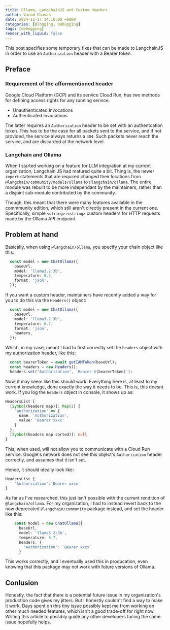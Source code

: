 ```yaml
---
title: Ollama, LangchainJS and Custom Headers
author: Varad Chavan
date: 2024-11-17 14:10:00 +0800
categories: [Blogging, Debugging]
tags: [debugging]
render_with_liquid: false
---
```


This post specifies some temporary fixes that can be made to LangchainJS in order to use an `Authorization` header with a Bearer token.

## Preface

### Requirement of the afformentioned header
Google Cloud Platform (GCP) and its service Cloud Run, has two methods for defining access rights for any running service.

- Unauthenticated Invocations
- Authenticated Invocations

The latter requires an `Authorization` header to be set with an authentcation token. This has to be the case for all packets sent to the service, and if not provided, the service always returns a `404`. Such packets never reach the service, and are discarded at the network level.

### Langchain and Ollama
When I started working on a feature for LLM integration at my current organization, Langchain JS had matured quite a bit. Thing is, the newer `import` statements that are required changed their locations from `@langchain/community/models/ollama` to `@langchain/ollama`. The entire module was rebuilt to be more independant by the maintainers, rather than a disjoint sub-module contributed by the community.

Though, this meant that there were many features available in the commmunity edition, which still aren't directly present in the current one. Specifically, simple `<string>:<string>` custom headers for HTTP requests made by the Ollama API endpoint.
## Problem at hand

Basically, when using `@langchain/ollama`, you specify your chain object like this:

```typescript
  const model = new ChatOllama({
    baseUrl,
    model: 'llama3.2:3b',
    temperature: 0.7,
    format: 'json',
  });
```

If you want a custom header, maintainers have recently added a way for you to do this via the `Headers()` object:
```typescript
  const model = new ChatOllama({
    baseUrl,
    model: 'llama3.2:3b',
    temperature: 0.7,
    format: 'json',
    headers,
  });
```
Which, in my case, meant I had to first correctly set the `headers` object with my authorization header, like this:
```typescript
  const bearerToken = await getIAMToken(baseUrl);
  const headers = new Headers();
  headers.set("Authorization", `Bearer ${bearerToken}`);
```
Now, it may seem like this should work. Everything here is, at least to my current knowledge, done exactly the way it needs to be. This is, this doesnt work.
If you log the `headers` object in console, it shows up as:
```typescript
HeadersList {
  [Symbol(headers map)]: Map(1) {
    'authorization' => {
      name: 'Authorization',
      value: 'Bearer xxxx'
    }
  },
  [Symbol(headers map sorted)]: null
}
```
This, when used, will not allow you to communicate with a Cloud Run service. Google's network does not see this object's `Authorization` header correctly, and assumes that it isn't set.

Hence, it should ideally look like:

```typescript
HeadersList {
    'Authorization':'Bearer xxxx'
}
```

As far as I've researched, this just isn't possible with the current rendition of `@langchain/ollama`. For my organization, I had to instead revert back to the now deprecated `@langchain/community` package instead, and set the header like this:

```typescript
    const model = new ChatOllama({
      baseUrl,
      model: 'llama3.2:3b',
      temperature: 0.7,
      headers: {
        'Authorization': `Bearer xxxx`
      }
```
This works correctly, and I eventually used this in producation, even knowing that this package may not work with future versions of Ollama.


## Conlusion
Honestly, the fact that there is a potential future issue in my organization's production code gives my jitters. But I honestly couldn't find a way to make it work. Days spent on this tiny issue possibly kept me from working on other much needed features, which isn't a good trade-off for right now. Writing this article to possibly guide any other developers facing the same issue hopefully helps.